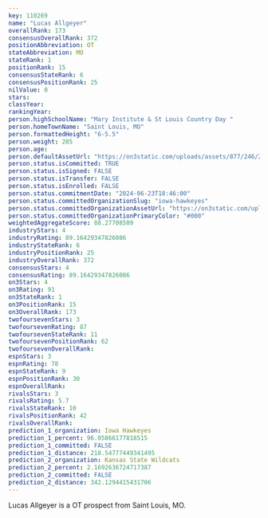 ```yaml
---
key: 110269
name: "Lucas Allgeyer"
overallRank: 173
consensusOverallRank: 372
positionAbbreviation: OT
stateAbbreviation: MO
stateRank: 1
positionRank: 15
consensusStateRank: 6
consensusPositionRank: 25
nilValue: 0
stars: 
classYear: 
rankingYear: 
person.highSchoolName: "Mary Institute & St Louis Country Day "
person.homeTownName: "Saint Louis, MO"
person.formattedHeight: "6-5.5"
person.weight: 285
person.age: 
person.defaultAssetUrl: "https://on3static.com/uploads/assets/877/246/246877.png"
person.status.isCommitted: TRUE
person.status.isSigned: FALSE
person.status.isTransfer: FALSE
person.status.isEnrolled: FALSE
person.status.commitmentDate: "2024-06-23T18:46:00"
person.status.committedOrganizationSlug: "iowa-hawkeyes"
person.status.committedOrganizationAssetUrl: "https://on3static.com/uploads/assets/976/149/149976.svg"
person.status.committedOrganizationPrimaryColor: "#000"
weightedAggregateScore: 88.27708509
industryStars: 4
industryRating: 89.16429347826086
industryStateRank: 6
industryPositionRank: 25
industryOverallRank: 372
consensusStars: 4
consensusRating: 89.16429347826086
on3Stars: 4
on3Rating: 91
on3StateRank: 1
on3PositionRank: 15
on3OverallRank: 173
twofoursevenStars: 3
twofoursevenRating: 87
twofoursevenStateRank: 11
twofoursevenPositionRank: 62
twofoursevenOverallRank: 
espnStars: 3
espnRating: 78
espnStateRank: 9
espnPositionRank: 30
espnOverallRank: 
rivalsStars: 3
rivalsRating: 5.7
rivalsStateRank: 10
rivalsPositionRank: 42
rivalsOverallRank: 
prediction_1_organization: Iowa Hawkeyes
prediction_1_percent: 96.05866177818515
prediction_1_committed: FALSE
prediction_1_distance: 218.54777449341495
prediction_2_organization: Kansas State Wildcats
prediction_2_percent: 2.1692636724717387
prediction_2_committed: FALSE
prediction_2_distance: 342.1294415431706
---
```

Lucas Allgeyer is a OT prospect from Saint Louis, MO.